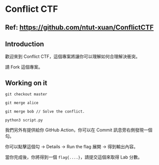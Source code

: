 # Conflict CTF

## Ref: https://github.com/ntut-xuan/ConflictCTF

## Introduction

歡迎來到 Conflict CTF，這個專案將讓你可以理解如何合理解決衝突。

請 Fork 這個專案。

## Working on it

```
git checkout master

git merge alice

git merge bob // Solve the conflict.

python3 script.py

```

我們另外有提供給你 GitHub Action，你可以在 Commit 訊息旁右側發現一個勾。

你可以點擊這個勾 -> Details -> Run the flag 展開 -> 得到輸出內容。

當你完成後，你將得到一個 `flag{....}`，請提交這個來取得 Lab 分數。

